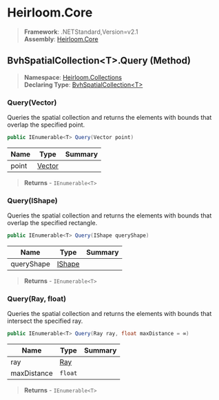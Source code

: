 # Heirloom.Core

> **Framework**: .NETStandard,Version=v2.1  
> **Assembly**: [Heirloom.Core][0]

## BvhSpatialCollection\<T>.Query (Method)

> **Namespace**: [Heirloom.Collections][0]  
> **Declaring Type**: [BvhSpatialCollection\<T>][1]

### Query(Vector)

Queries the spatial collection and returns the elements with bounds that overlap the specified point.

```cs
public IEnumerable<T> Query(Vector point)
```

| Name  | Type        | Summary |
|-------|-------------|---------|
| point | [Vector][2] |         |

> **Returns** - `IEnumerable<T>`

### Query(IShape)

Queries the spatial collection and returns the elements with bounds that overlap the specified rectangle.

```cs
public IEnumerable<T> Query(IShape queryShape)
```

| Name       | Type        | Summary |
|------------|-------------|---------|
| queryShape | [IShape][3] |         |

> **Returns** - `IEnumerable<T>`

### Query(Ray, float)

Queries the spatial collection and returns the elements with bounds that intersect the specified ray.

```cs
public IEnumerable<T> Query(Ray ray, float maxDistance = ∞)
```

| Name        | Type     | Summary |
|-------------|----------|---------|
| ray         | [Ray][4] |         |
| maxDistance | `float`  |         |

> **Returns** - `IEnumerable<T>`

[0]: ../../../Heirloom.Core.md
[1]: ../BvhSpatialCollection[T].md
[2]: ../../Heirloom/Vector.md
[3]: ../../Heirloom.Geometry/IShape.md
[4]: ../../Heirloom.Geometry/Ray.md
